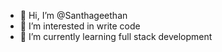 - 👋 Hi, I’m @Santhageethan
- 👀 I’m interested in write code
- 🌱 I’m currently learning full stack development

<!---
Santha2345/Santha2345 is a ✨ special ✨ repository because its `README.md` (this file) appears on your GitHub profile.
You can click the Preview link to take a look at your changes.
--->
